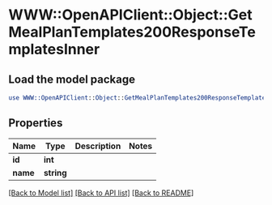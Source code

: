 # WWW::OpenAPIClient::Object::GetMealPlanTemplates200ResponseTemplatesInner

## Load the model package
```perl
use WWW::OpenAPIClient::Object::GetMealPlanTemplates200ResponseTemplatesInner;
```

## Properties
Name | Type | Description | Notes
------------ | ------------- | ------------- | -------------
**id** | **int** |  | 
**name** | **string** |  | 

[[Back to Model list]](../README.md#documentation-for-models) [[Back to API list]](../README.md#documentation-for-api-endpoints) [[Back to README]](../README.md)


